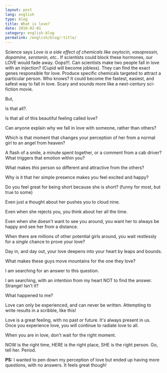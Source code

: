 ```yaml
---
layout: post
lang: english
type: blog
title: What is love?
date: 2010-02-01
category: english-blog
permalink: /english/blog/:title/
---
```


Science says *Love is a side effect of chemicals like oxytocin, vasopressin, dopamine, serotonin, etc.*. If scientists could block these hormones, our LOVE would fade away. Oops!!!. Can scientists make two people fall in love with an injection? (Cupid will become jobless). They can find the exact genes responsible for love. Produce specific chemicals targeted to attract a particular person. Who knows? It could become the fastest, easiest, and safest way to fall in love. Scary and sounds more like a next-century sci-fiction movie.

But,

Is that all?.

Is that all of this beautiful feeling called love?

Can anyone explain why we fall in love with someone, rather than others?

Which is that moment that changes your perception of her from a normal girl to an angel from heaven?

A flash of a smile, a minute spent together, or a comment from a cab driver? What triggers that emotion within you?

What makes *this* person so different and attractive from the others?

Why is it that her simple presence makes you feel excited and happy?

Do you feel great for being short because she is short? (funny for most, but true to some)

Even just a thought about her pushes you to cloud nine.

Even when she rejects you, you think about her all the time.

Even when she doesn't want to see you around, you want her to always be happy and see her from a distance.

When there are millions of other potential girls around, you wait restlessly for a *single* chance to prove your love?

Day in, and day out, your love deepens into your heart by leaps and bounds.

What makes these guys move mountains for the one they love?

I am searching for an answer to this question.

I am searching, with an intention from my heart NOT to find the answer. Strange! Isn't it?

What happened to me?

Love can only be experienced, and can never be written. Attempting to write results in a scribble, like this!

Love is a great feeling, with no past or future. It's always present in us. Once you experience love, you will continue to radiate love to all.

When you are in love, don't wait for the right moment.

NOW is the right time, HERE is the right place, SHE is the right person. Go, tell her. Period.

**PS:** I wanted to pen down my perception of love but ended up having more questions, with no answers. It feels great though!
